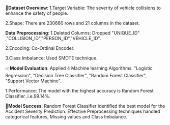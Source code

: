 🔎**Dataset Overview**:
1.Target Variable: The severity of vehicle collisions to enhance the safety of people.

2.Shape: There are 230660 rows and 21 columns in the dataset.

**Data Preprocessing**:
1.Deleted Columns: Dropped  "UNIQUE_ID" ,"COLLISION_ID","PERSON_ID","VEHICLE_ID".

2.Encoding: Co-Ordinal Encoder.

3.Class Imbalance: Used SMOTE technique.

📈**Model Evaluation**:
Applied 4 Machine learning Algorithms. "Logistic Regression", "Decision Tree Classifier", "Random Forest Classifier", "Support Vector Machine".

1.Performance: The model with the highest accuracy is Random Forest Classifier .i.e.99.14%.

🌟**Model Success**:
Random Forest Classifier identified the best model for the Accident Severity Prediction.
Effective Preprocessing techniques handled  categorical features, Missing values and Class Imbalance.
